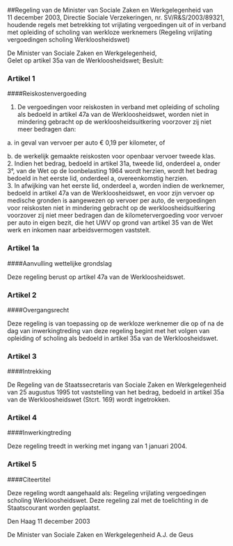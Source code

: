 <meta http-equiv='Content-Type' content='text/html; charset=utf-8' />

##Regeling van de Minister van Sociale Zaken en Werkgelegenheid van 11 december 2003, Directie Sociale Verzekeringen, nr. SV/R&S/2003/89321, houdende regels met betrekking tot vrijlating vergoedingen uit of in verband met opleiding of scholing van werkloze werknemers (Regeling vrijlating vergoedingen scholing Werkloosheidswet)

De Minister van Sociale Zaken en Werkgelegenheid,   
Gelet op artikel 35a van de Werkloosheidswet; 
Besluit:    

### Artikel  1  

####Reiskostenvergoeding

1.  De vergoedingen voor reiskosten in verband met opleiding of scholing als bedoeld in artikel 47a van de Werkloosheidswet, worden niet in mindering gebracht op de werkloosheidsuitkering voorzover zij niet meer bedragen dan: 

a. in geval van vervoer per auto € 0,19 per kilometer, of  

b. de werkelijk gemaakte reiskosten voor openbaar vervoer tweede klas.     
2.  Indien het bedrag, bedoeld in artikel 31a, tweede lid, onderdeel a, onder 3°, van de Wet op de loonbelasting 1964 wordt herzien, wordt het bedrag bedoeld in het eerste lid, onderdeel a, overeenkomstig herzien.   
3.  In afwijking van het eerste lid, onderdeel a, worden indien de werknemer, bedoeld in artikel 47a van de Werkloosheidswet, en voor zijn vervoer op medische gronden is aangewezen op vervoer per auto, de vergoedingen voor reiskosten niet in mindering gebracht op de werkloosheidsuitkering voorzover zij niet meer bedragen dan de kilometervergoeding voor vervoer per auto in eigen bezit, die het UWV op grond van artikel 35 van de Wet werk en inkomen naar arbeidsvermogen vaststelt.  

### Artikel  1a  

####Aanvulling wettelijke grondslag

Deze regeling berust op artikel 47a van de Werkloosheidswet. 

### Artikel  2  

####Overgangsrecht

Deze regeling is van toepassing op de werkloze werknemer die op of na de dag van inwerkingtreding van deze regeling begint met het volgen van opleiding of scholing als bedoeld in artikel 35a van de Werkloosheidswet. 

### Artikel  3  

####Intrekking

De Regeling van de Staatssecretaris van Sociale Zaken en Werkgelegenheid van 25 augustus 1995 tot vaststelling van het bedrag, bedoeld in artikel 35a van de Werkloosheidswet (Stcrt. 169) wordt ingetrokken. 

### Artikel  4  

####Inwerkingtreding

Deze regeling treedt in werking met ingang van 1 januari 2004. 

### Artikel  5  

####Citeertitel

Deze regeling wordt aangehaald als: Regeling vrijlating vergoedingen scholing Werkloosheidswet. 
Deze regeling zal met de toelichting in de Staatscourant worden geplaatst.   

Den Haag 
11 december 2003    

De 
Minister van Sociale Zaken en Werkgelegenheid 
A.J. de Geus      
